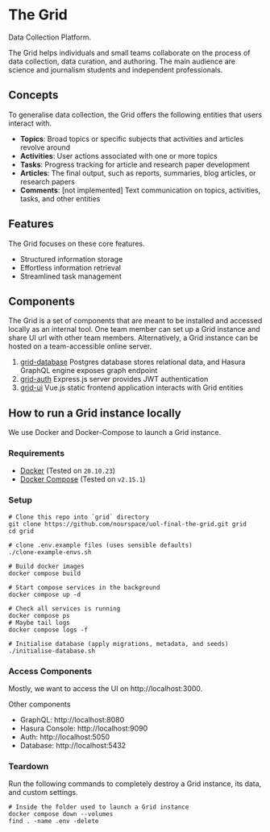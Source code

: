 # The Grid

Data Collection Platform.

The Grid helps individuals and small teams collaborate on the process of data collection, data curation, and
authoring. The main audience are science and journalism students and independent professionals.

## Concepts

To generalise data collection, the Grid offers the following entities that users interact with.

- **Topics**: Broad topics or specific subjects that activities and articles revolve around
- **Activities**: User actions associated with one or more topics
- **Tasks**: Progress tracking for article and research paper development
- **Articles**: The final output, such as reports, summaries, blog articles, or research papers
- **Comments**: [not implemented] Text communication on topics, activities, tasks, and other entities

## Features

The Grid focuses on these core features.

- Structured information storage
- Effortless information retrieval
- Streamlined task management

## Components

The Grid is a set of components that are meant to be installed and accessed locally as an internal tool.
One team member can set up a Grid instance and share UI url with other team members. Alternatively, a Grid instance can
be hosted on a team-accessible online server.

1. [grid-database](./grid-database/README.md)
   Postgres database stores relational data, and Hasura GraphQL engine exposes graph endpoint
2. [grid-auth](./grid-auth/README.md)
   Express.js server provides JWT authentication
3. [grid-ui](./grid-ui/README.md)
   Vue.js static frontend application interacts with Grid entities

## How to run a Grid instance locally

We use Docker and Docker-Compose to launch a Grid instance.

### Requirements

- [Docker](https://docs.docker.com/get-docker/) (Tested on `20.10.23`)
- [Docker Compose](https://docs.docker.com/compose/) (Tested on `v2.15.1`)

### Setup

```shell
# Clone this repo into `grid` directory
git clone https://github.com/nourspace/uol-final-the-grid.git grid
cd grid

# clone .env.example files (uses sensible defaults)
./clone-example-envs.sh

# Build docker images
docker compose build

# Start compose services in the background
docker compose up -d

# Check all services is running
docker compose ps
# Maybe tail logs
docker compose logs -f

# Initialise database (apply migrations, metadata, and seeds)
./initialise-database.sh
```

### Access Components

Mostly, we want to access the UI on http://localhost:3000.

Other components

- GraphQL: http://localhost:8080
- Hasura Console: http://localhost:9090
- Auth: http://localhost:5050
- Database: http://localhost:5432

### Teardown

Run the following commands to completely destroy a Grid instance, its data, and custom settings.

```shell
# Inside the folder used to launch a Grid instance
docker compose down --volumes
find . -name .env -delete
```
